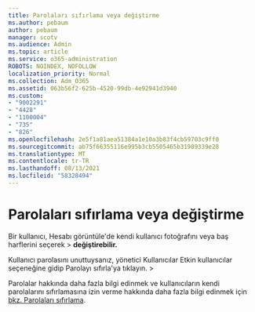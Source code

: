 ```yaml
---
title: Parolaları sıfırlama veya değiştirme
ms.author: pebaum
author: pebaum
manager: scotv
ms.audience: Admin
ms.topic: article
ms.service: o365-administration
ROBOTS: NOINDEX, NOFOLLOW
localization_priority: Normal
ms.collection: Adm_O365
ms.assetid: 063b56f2-625b-4520-99db-4e92941d3940
ms.custom:
- "9002291"
- "4428"
- "1100004"
- "735"
- "826"
ms.openlocfilehash: 2e5f1a81aea51384a1e10a3b83f4cb59703c9ff0
ms.sourcegitcommit: ab75f66355116e995b3cb5505465b31989339e28
ms.translationtype: MT
ms.contentlocale: tr-TR
ms.lasthandoff: 08/13/2021
ms.locfileid: "58328494"
---
```

# <a name="reset-or-change-passwords"></a>Parolaları sıfırlama veya değiştirme

Bir kullanıcı, Hesabı görüntüle'de kendi kullanıcı fotoğrafını veya baş harflerini seçerek > **değiştirebilir.**
  
Kullanıcı parolasını unuttuysanız, yönetici Kullanıcılar Etkin kullanıcılar seçeneğine gidip Parolayı sıfırla'ya tıklayın.   >  [](https://portal.office.com/adminportal/home#/users) 
  
Parolalar hakkında daha fazla bilgi edinmek ve kullanıcıların kendi parolalarını sıfırlamasına izin verme hakkında daha fazla bilgi edinmek için [bkz. Parolaları sıfırlama](https://docs.microsoft.com/microsoft-365/admin/add-users/reset-passwords).
